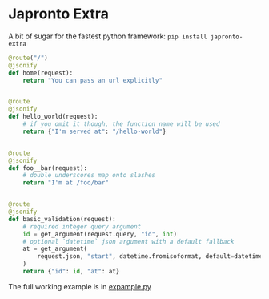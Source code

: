 Japronto Extra
==============
A bit of sugar for the fastest python framework: `pip install japronto-extra`

```python
@route("/")
@jsonify
def home(request):
    return "You can pass an url explicitly"


@route
@jsonify
def hello_world(request):
    # if you omit it though, the function name will be used
    return {"I'm served at": "/hello-world"}


@route
@jsonify
def foo__bar(request):
    # double underscores map onto slashes
    return "I'm at /foo/bar"


@route
@jsonify
def basic_validation(request):
    # required integer query argument
    id = get_argument(request.query, "id", int)
    # optional `datetime` json argument with a default fallback
    at = get_argument(
        request.json, "start", datetime.fromisoformat, default=datetime.now()
    )
    return {"id": id, "at": at}
```

The full working example is in [expample.py](./example.py)

